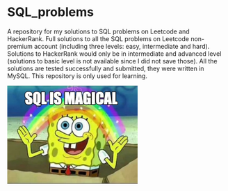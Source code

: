 # SQL_problems
A repository for my solutions to SQL problems on Leetcode and HackerRank. Full solutions to all the SQL problems on Leetcode non-premium account (including three levels: easy, intermediate and hard). Solutions to HackerRank would only be in intermediate and advanced level (solutions to basic level is not available since I did not save those). All the solutions are tested successfully and submitted, they were written in MySQL. This repository is only used for learning.

<img alt="GIF" src="image/sql_magical.jpeg" width = 300/>
